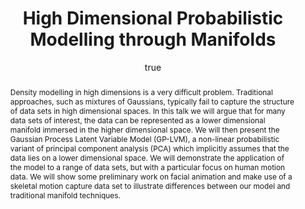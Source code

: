 ---
abstract: Density modelling in high dimensions is a very difficult problem. Traditional
  approaches, such as mixtures of Gaussians, typically fail to capture the structure
  of data sets in high dimensional spaces. In this talk we will argue that for many
  data sets of interest, the data can be represented as a lower dimensional manifold
  immersed in the higher dimensional space. We will then present the Gaussian Process
  Latent Variable Model (GP-LVM), a non-linear probabilistic variant of principal
  component analysis (PCA) which implicitly assumes that the data lies on a lower
  dimensional space. We will demonstrate the application of the model to a range of
  data sets, but with a particular focus on human motion data. We will show some preliminary
  work on facial animation and make use of a skeletal motion capture data set to illustrate
  differences between our model and traditional manifold techniques.
author:
- family: Lawrence
  given: Neil D.
  gscholar: r3SJcvoAAAAJ
  institute: University of Sheffield
  twitter: lawrennd
  url: http://inverseprobability.com
categories:
- Lawrence--ibm05
day: '28'
errata: []
extras: []
group: gplvm
key: Lawrence--ibm05
layout: talk
linkpptgz: ftp://ftp.dcs.shef.ac.uk/home/neil/gplvm_05_11.ppt.gz
month: 11
published: 2005-11-28
section: pre
title: High Dimensional Probabilistic Modelling through Manifolds
venue: IBM Thomas J Watson Research Center, New York, U.S.A.
year: '2005'
---